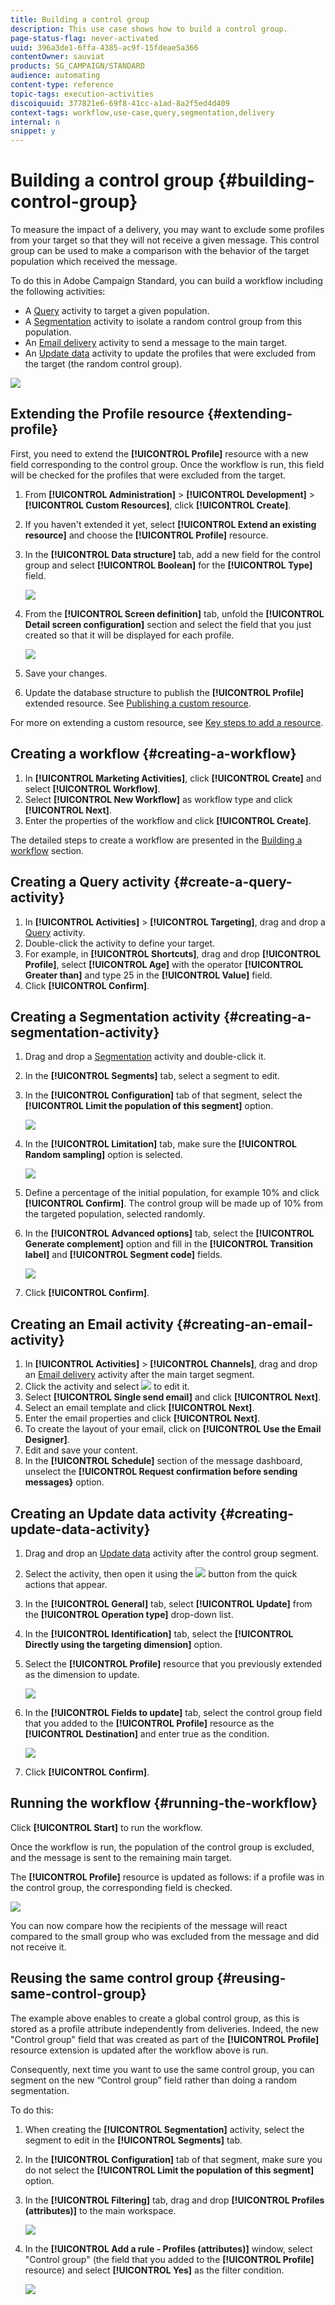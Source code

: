 ```yaml
---
title: Building a control group
description: This use case shows how to build a control group.
page-status-flag: never-activated
uuid: 396a3de1-6ffa-4385-ac9f-15fdeae5a366
contentOwner: sauviat
products: SG_CAMPAIGN/STANDARD
audience: automating
content-type: reference
topic-tags: execution-activities
discoiquuid: 377821e6-69f8-41cc-a1ad-8a2f5ed4d409
context-tags: workflow,use-case,query,segmentation,delivery 
internal: n
snippet: y
---
```


# Building a control group {#building-control-group}

To measure the impact of a delivery, you may want to exclude some profiles from your target so that they will not receive a given message. This control group can be used to make a comparison with the behavior of the target population which received the message.

To do this in Adobe Campaign Standard, you can build a workflow including the following activities:
* A [Query](../../automating/query.md) activity to target a given population.
* A [Segmentation](../../automating/segmentation.md) activity to isolate a random control group from this population.
* An [Email delivery](../../automating/email-delivery.md) activity to send a message to the main target.
* An [Update data](../../automating/update-data.md) activity to update the profiles that were excluded from the target (the random control group).

![](assets/wkf_control-group.png)

## Extending the Profile resource {#extending-profile}

First, you need to extend the **[!UICONTROL Profile]** resource with a new field corresponding to the control group. Once the workflow is run, this field will be checked for the profiles that were excluded from the target.

1. From **[!UICONTROL Administration]** > **[!UICONTROL Development]** > **[!UICONTROL Custom Resources]**, click **[!UICONTROL Create]**.
1. If you haven't extended it yet, select **[!UICONTROL Extend an existing resource]** and choose the **[!UICONTROL Profile]** resource.
1. In the **[!UICONTROL Data structure]** tab, add a new field for the control group and select **[!UICONTROL Boolean]** for the **[!UICONTROL Type]** field.

    ![](assets/wkf_control-group-profile-field.png)

1. From the **[!UICONTROL Screen definition]** tab, unfold the **[!UICONTROL Detail screen configuration]** section and select the field that you just created so that it will be displayed for each profile.

    ![](assets/wkf_control-group-profile-field-screen.png)

1. Save your changes.
1. Update the database structure to publish the **[!UICONTROL Profile]** extended resource. See [Publishing a custom resource](../../developing/using/updating-the-database-structure.md#publishing-a-custom-resource).

For more on extending a custom resource, see [Key steps to add a resource](../../developing/using/key-steps-to-add-a-resource.md).

## Creating a workflow {#creating-a-workflow}

1. In **[!UICONTROL Marketing Activities]**, click **[!UICONTROL Create]** and select **[!UICONTROL Workflow]**.
1. Select **[!UICONTROL New Workflow]** as workflow type and click **[!UICONTROL Next]**.
1. Enter the properties of the workflow and click **[!UICONTROL Create]**.

The detailed steps to create a workflow are presented in the [Building a workflow](../../automating/using/building-a-workflow.md) section.

## Creating a Query activity {#create-a-query-activity}

1. In **[!UICONTROL Activities]** > **[!UICONTROL Targeting]**, drag and drop a [Query](../../automating/query.md) activity.
1. Double-click the activity to define your target.
1. For example, in **[!UICONTROL Shortcuts]**, drag and drop **[!UICONTROL Profile]**, select **[!UICONTROL Age]** with the operator **[!UICONTROL Greater than]** and type 25 in the **[!UICONTROL Value]** field.
1. Click **[!UICONTROL Confirm]**.

## Creating a Segmentation activity {#creating-a-segmentation-activity}

1. Drag and drop a [Segmentation](../../automating/segmentation.md) activity and double-click it.
1. In the **[!UICONTROL Segments]** tab, select a segment to edit.
1. In the **[!UICONTROL Configuration]** tab of that segment, select the **[!UICONTROL Limit the population of this segment]** option.

    ![](assets/wkf_control-segment-configuration.png)

1. In the **[!UICONTROL Limitation]** tab, make sure the **[!UICONTROL Random sampling]** option is selected.

    ![](assets/wkf_control-segment-limitation.png)

1. Define a percentage of the initial population, for example 10% and click **[!UICONTROL Confirm]**. The control group will be made up of 10% from the targeted population, selected randomly.
1. In the **[!UICONTROL Advanced options]** tab, select the **[!UICONTROL Generate complement]** option and fill in the **[!UICONTROL Transition label]** and **[!UICONTROL Segment code]** fields.

    ![](assets/wkf_control-segment-advanced.png)

1. Click **[!UICONTROL Confirm]**.

## Creating an Email activity {#creating-an-email-activity}

1. In **[!UICONTROL Activities]** > **[!UICONTROL Channels]**, drag and drop an [Email delivery](../../automating/email-delivery.md) activity after the main target segment.
1. Click the activity and select ![](assets/edit_darkgrey-24px.png) to edit it.
1. Select **[!UICONTROL Single send email]** and click **[!UICONTROL Next]**.
1. Select an email template and click **[!UICONTROL Next]**.
1. Enter the email properties and click **[!UICONTROL Next]**.
1. To create the layout of your email, click on **[!UICONTROL Use the Email Designer]**.
1. Edit and save your content.
1. In the **[!UICONTROL Schedule]** section of the message dashboard, unselect the **[!UICONTROL Request confirmation before sending messages}** option.

## Creating an Update data activity {#creating-update-data-activity}

1. Drag and drop an [Update data](../../automating/update-data.md) activity after the control group segment.
1. Select the activity, then open it using the ![](assets/edit_darkgrey-24px.png) button from the quick actions that appear.
1. In the **[!UICONTROL General]** tab, select **[!UICONTROL Update]** from the **[!UICONTROL Operation type]** drop-down list.
1. In the **[!UICONTROL Identification]** tab, select the **[!UICONTROL Directly using the targeting dimension]** option.
1. Select the **[!UICONTROL Profile]** resource that you previously extended as the dimension to update.

    ![](assets/wkf_control-update-identification.png)

1. In the **[!UICONTROL Fields to update]** tab, select the control group field that you added to the **[!UICONTROL Profile]** resource as the **[!UICONTROL Destination]** and enter true as the condition.

    ![](assets/wkf_control-update-fields-to-update.png)

1. Click **[!UICONTROL Confirm]**.

## Running the workflow {#running-the-workflow}

Click **[!UICONTROL Start]** to run the workflow.

Once the workflow is run, the population of the control group is excluded, and the message is sent to the remaining main target.

The **[!UICONTROL Profile]** resource is updated as follows: if a profile was in the control group, the corresponding field is checked.

![](assets/wkf_control-group-profile-checked.png)

You can now compare how the recipients of the message will react compared to the small group who was excluded from the message and did not receive it.

## Reusing the same control group {#reusing-same-control-group}

The example above enables to create a global control group, as this is stored as a profile attribute independently from deliveries. Indeed, the new "Control group" field that was created as part of the **[!UICONTROL Profile]** resource extension is updated after the workflow above is run.

Consequently, next time you want to use the same control group, you can segment on the new “Control group” field rather than doing a random segmentation.

To do this:
1. When creating the **[!UICONTROL Segmentation]** activity, select the segment to edit in the **[!UICONTROL Segments]** tab.
1. In the **[!UICONTROL Configuration]** tab of that segment, make sure you do not select the **[!UICONTROL Limit the population of this segment]** option.
1. In the **[!UICONTROL Filtering]** tab, drag and drop **[!UICONTROL Profiles (attributes)]** to the main workspace.

    ![](assets/wkf_control-group-segment-profiles-attributes.png)

1. In the **[!UICONTROL Add a rule - Profiles (attributes)]** window, select "Control group" (the field that you added to the **[!UICONTROL Profile]** resource) and select **[!UICONTROL Yes]** as the filter condition.

    ![](assets/wkf_control-group-segment-profiles-attributes-field.png)
